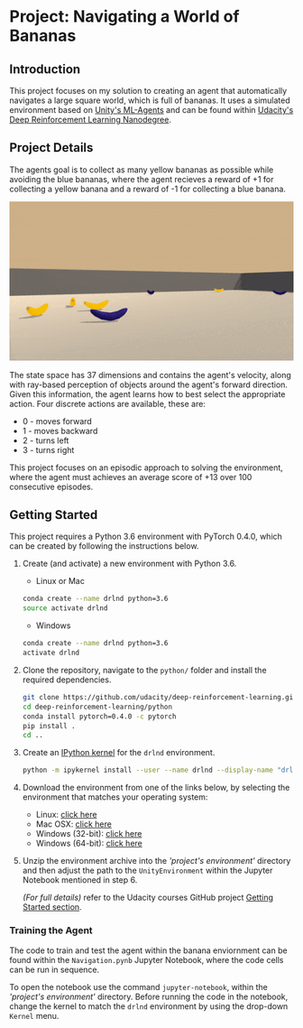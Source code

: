 # Project: Navigating a World of Bananas

## Introduction

This project focuses on my solution to creating an agent that automatically navigates a large square world, which is full of bananas. It uses a simulated environment based on [Unity's ML-Agents](https://github.com/Unity-Technologies/ml-agents) and can be found within [Udacity's Deep Reinforcement Learning Nanodegree](https://www.udacity.com/course/deep-reinforcement-learning-nanodegree--nd893).

## Project Details

The agents goal is to collect as many yellow bananas as possible while avoiding the blue bananas, where the agent recieves a reward of +1 for collecting a yellow banana and a reward of -1 for collecting a blue banana.

![Banana World Environment](/imgs/bananas.gif)

The state space has 37 dimensions and contains the agent's velocity, along with ray-based perception of objects around the agent's forward direction. Given this information, the agent learns how to best select the appropriate action. Four discrete actions are available, these are:

- 0 - moves forward
- 1 - moves backward
- 2 - turns left
- 3 - turns right

This project focuses on an episodic approach to solving the environment, where the agent must achieves an average score of +13 over 100 consecutive episodes.

## Getting Started

This project requires a Python 3.6 environment with PyTorch 0.4.0, which can be created by following the instructions below.

1. Create (and activate) a new environment with Python 3.6.

   - Linux or Mac

    ```bash
    conda create --name drlnd python=3.6
    source activate drlnd
    ```

   - Windows

   ```bash
   conda create --name drlnd python=3.6
   activate drlnd
   ```

2. Clone the repository, navigate to the `python/` folder and install the required dependencies.

    ```bash
    git clone https://github.com/udacity/deep-reinforcement-learning.git
    cd deep-reinforcement-learning/python
    conda install pytorch=0.4.0 -c pytorch
    pip install .
    cd ..
    ```

3. Create an [IPython kernel](http://ipython.readthedocs.io/en/stable/install/kernel_install.html) for the `drlnd` environment.

    ```bash
    python -m ipykernel install --user --name drlnd --display-name "drlnd"
    ```

4. Download the environment from one of the links below, by selecting the environment that matches your operating system:

    - Linux: [click here](https://s3-us-west-1.amazonaws.com/udacity-drlnd/P1/Banana/Banana_Linux.zip)
    - Mac OSX: [click here](https://s3-us-west-1.amazonaws.com/udacity-drlnd/P1/Banana/Banana.app.zip)
    - Windows (32-bit): [click here](https://s3-us-west-1.amazonaws.com/udacity-drlnd/P1/Banana/Banana_Windows_x86.zip)
    - Windows (64-bit): [click here](https://s3-us-west-1.amazonaws.com/udacity-drlnd/P1/Banana/Banana_Windows_x86_64.zip)

5. Unzip the environment archive into the _'project's environment'_ directory and then adjust the path to the `UnityEnvironment` within the Jupyter Notebook mentioned in step 6.

    _(For full details)_ refer to the Udacity courses GitHub project [Getting Started section](https://github.com/udacity/deep-reinforcement-learning/blob/master/p1_navigation/README.md).

### Training the Agent

The code to train and test the agent within the banana enviornment can be found within the `Navigation.pynb` Jupyter Notebook, where the code cells can be run in sequence.

To open the notebook use the command `jupyter-notebook`, within the _'project's environment'_ directory. Before running the code in the notebook, change the kernel to match the `drlnd` environment by using the drop-down `Kernel` menu.
